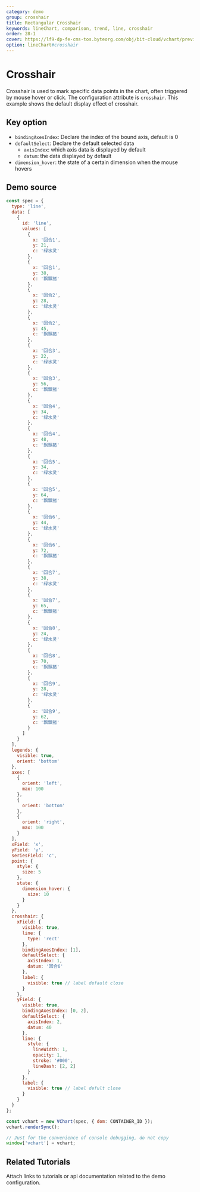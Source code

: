 ```yaml
---
category: demo
group: crosshair
title: Rectangular Crosshair
keywords: lineChart, comparison, trend, line, crosshair
order: 28-1
cover: https://lf9-dp-fe-cms-tos.byteorg.com/obj/bit-cloud/vchart/preview/crosshair/rect.png
option: lineChart#crosshair
---
```


# Crosshair

Crosshair is used to mark specific data points in the chart, often triggered by mouse hover or click. The configuration attribute is `crosshair`. This example shows the default display effect of crosshair.

## Key option

- `bindingAxesIndex`: Declare the index of the bound axis, default is 0
- `defaultSelect`: Declare the default selected data
  - `axisIndex`: which axis data is displayed by default
  - `datum`: the data displayed by default
- `dimension_hover`: the state of a certain dimension when the mouse hovers

## Demo source

```javascript livedemo
const spec = {
  type: 'line',
  data: [
    {
      id: 'line',
      values: [
        {
          x: '回合1',
          y: 21,
          c: '绿水灵'
        },
        {
          x: '回合1',
          y: 38,
          c: '飘飘猪'
        },
        {
          x: '回合2',
          y: 28,
          c: '绿水灵'
        },
        {
          x: '回合2',
          y: 45,
          c: '飘飘猪'
        },
        {
          x: '回合3',
          y: 22,
          c: '绿水灵'
        },
        {
          x: '回合3',
          y: 56,
          c: '飘飘猪'
        },
        {
          x: '回合4',
          y: 34,
          c: '绿水灵'
        },
        {
          x: '回合4',
          y: 48,
          c: '飘飘猪'
        },
        {
          x: '回合5',
          y: 34,
          c: '绿水灵'
        },
        {
          x: '回合5',
          y: 64,
          c: '飘飘猪'
        },
        {
          x: '回合6',
          y: 44,
          c: '绿水灵'
        },
        {
          x: '回合6',
          y: 72,
          c: '飘飘猪'
        },
        {
          x: '回合7',
          y: 38,
          c: '绿水灵'
        },
        {
          x: '回合7',
          y: 65,
          c: '飘飘猪'
        },
        {
          x: '回合8',
          y: 24,
          c: '绿水灵'
        },
        {
          x: '回合8',
          y: 70,
          c: '飘飘猪'
        },
        {
          x: '回合9',
          y: 28,
          c: '绿水灵'
        },
        {
          x: '回合9',
          y: 62,
          c: '飘飘猪'
        }
      ]
    }
  ],
  legends: {
    visible: true,
    orient: 'bottom'
  },
  axes: [
    {
      orient: 'left',
      max: 100
    },
    {
      orient: 'bottom'
    },
    {
      orient: 'right',
      max: 100
    }
  ],
  xField: 'x',
  yField: 'y',
  seriesField: 'c',
  point: {
    style: {
      size: 5
    },
    state: {
      dimension_hover: {
        size: 10
      }
    }
  },
  crosshair: {
    xField: {
      visible: true,
      line: {
        type: 'rect'
      },
      bindingAxesIndex: [1],
      defaultSelect: {
        axisIndex: 1,
        datum: '回合6'
      },
      label: {
        visible: true // label default close
      }
    },
    yField: {
      visible: true,
      bindingAxesIndex: [0, 2],
      defaultSelect: {
        axisIndex: 2,
        datum: 40
      },
      line: {
        style: {
          lineWidth: 1,
          opacity: 1,
          stroke: '#000',
          lineDash: [2, 2]
        }
      },
      label: {
        visible: true // label defult close
      }
    }
  }
};

const vchart = new VChart(spec, { dom: CONTAINER_ID });
vchart.renderSync();

// Just for the convenience of console debugging, do not copy
window['vchart'] = vchart;
```

## Related Tutorials

Attach links to tutorials or api documentation related to the demo configuration.

```

```
